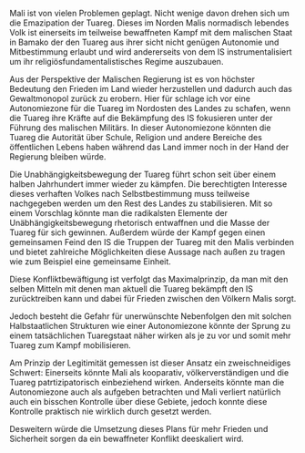Mali ist von vielen Problemen geplagt. Nicht wenige davon drehen sich um die Emazipation der Tuareg. Dieses im Norden Malis normadisch lebendes Volk ist einerseits im teilweise bewaffneten Kampf mit dem malischen Staat in Bamako der den Tuareg aus ihrer sicht nicht genügen Autonomie und Mitbestimmung erlaubt und wird andererseits von dem IS instrumentalisiert um ihr religiösfundamentalistisches Regime auszubauen. 

Aus der Perspektive der Malischen Regierung ist es von höchster Bedeutung den Frieden im Land wieder herzustellen und dadurch auch das Gewaltmonopol zurück zu erobern. Hier für schlage ich vor eine Autonomiezone für die Tuareg im Nordosten des Landes zu schafen, wenn die Tuareg ihre Kräfte auf die Bekämpfung des IS fokusieren unter der Führung des malischen Militärs. In dieser Autonomiezone könnten die Tuareg die Autorität über Schule, Religion und andere Bereiche des öffentlichen Lebens haben während das Land immer noch in der Hand der Regierung bleiben würde.

Die Unabhängigkeitsbewegung der Tuareg führt schon seit über einem halben Jahrhundert immer wieder zu kämpfen. Die berechtigten Interesse dieses verhaften Volkes nach Selbstbestimmung muss teilweise nachgegeben werden um den Rest des Landes zu stabilisieren. Mit so einem Vorschlag könnte man die radikalsten Elemente der Unäbhängigkeitsbewegung rhetorisch entwaffnen und die Masse der Tuareg für sich gewinnen. Außerdem würde der Kampf gegen einen gemeinsamen Feind den IS die Truppen der Tuareg mit den Malis verbinden und bietet zahlreiche Möglichkeiten diese Aussage nach außen zu tragen wie zum Beispiel eine gemeinsame Einheit.

Diese Konfliktbewäftigung ist verfolgt das Maximalprinzip, da man mit den selben Mitteln mit denen man aktuell die Tuareg bekämpft den IS zurücktreiben kann und dabei für Frieden zwischen den Völkern Malis sorgt.

Jedoch besteht die Gefahr für unerwünschte Nebenfolgen den mit solchen Halbstaatlichen Strukturen wie einer Autonomiezone könnte der Sprung zu einem tatsächlichen Tuaregstaat näher wirken als je zu vor und somit mehr Tuareg zum Kampf mobilisieren.

Am Prinzip der Legitimität gemessen ist dieser Ansatz ein zweischneidiges Schwert: Einerseits könnte Mali als kooparativ, völkerverständigen und die Tuareg patrtizipatorisch einbeziehend wirken. Anderseits könnte man die Autonomiezone auch als aufgeben betrachten und Mali verliert natürlich auch ein bisschen Kontrolle über diese Gebiete, jedoch konnte diese Kontrolle praktisch nie wirklich durch gesetzt werden.

Desweitern würde die Umsetzung dieses Plans für mehr Frieden und Sicherheit sorgen da ein bewaffneter Konflikt deeskaliert wird. 

